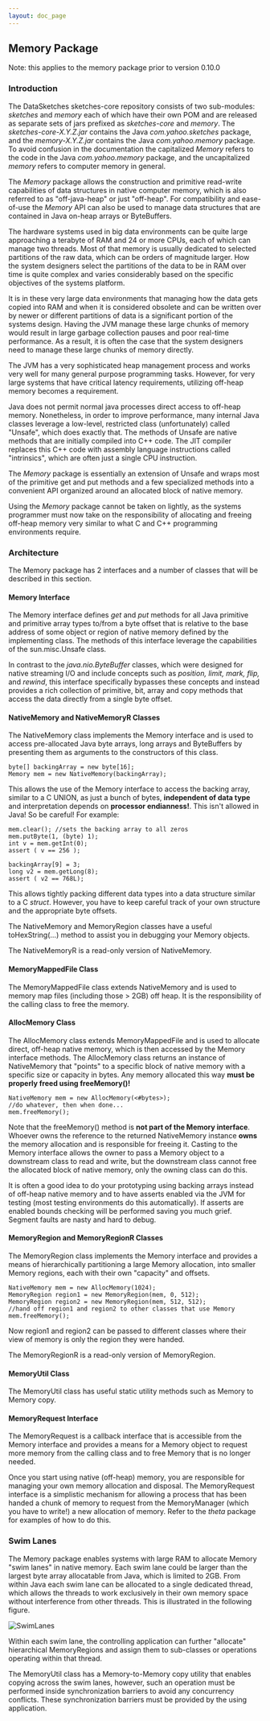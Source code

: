 ```yaml
---
layout: doc_page
---
```


## Memory Package

Note: this applies to the memory package prior to version 0.10.0

### Introduction
The DataSketches sketches-core repository consists of two sub-modules: <i>sketches</i> and <i>memory</i> 
each of which have their own POM and are released as separate sets of jars prefixed as <i>sketches-core</i>
and <i>memory</i>. The <i>sketches-core-X.Y.Z.jar</i> contains the Java <i>com.yahoo.sketches</i> package,
and the <i>memory-X.Y.Z.jar</i> contains the Java <i>com.yahoo.memory</i> package. 
To avoid confusion in the documentation the capitalized <i>Memory</i> refers to the code in the 
Java <i>com.yahoo.memory</i> package, and the uncapitalized <i>memory</i> refers to computer memory in general.

The <i>Memory</i> package allows the construction and primitive read-write capabilities of data structures in native computer memory, 
which is also referred to as "off-java-heap" or just "off-heap". 
For compatibility and ease-of-use the <i>Memory</i> API can also be used to manage data structures that are 
contained in Java on-heap arrays or ByteBuffers.

The hardware systems used in big data environments can be quite large approaching a terabyte 
of RAM and 24 or more CPUs, each of which can manage two threads.
Most of that memory is usually dedicated to selected partitions of the raw data, 
which can be orders of magnitude larger. 
How the system designers select the partitions of the data to be in RAM over time is quite complex 
and varies considerably based on the specific objectives of the systems platform. 

It is in these very large data environments that managing how the data gets copied into RAM and 
when it is considered obsolete and can be written 
over by newer or different partitions of data is a significant portion of the systems design. 
Having the JVM manage these large chunks of memory would result in large garbage collection 
pauses and poor real-time performance. 
As a result, it is often the case that the system designers need to manage these large chunks of 
memory directly.  

The JVM has a very sophisticated heap management process and works very well for many 
general purpose programming tasks. 
However, for very large systems that have critical latency requirements, 
utilizing off-heap memory becomes a requirement.

Java does not permit normal java processes direct access to off-heap memory. Nonetheless, 
in order to improve performance, many internal Java classes leverage a low-level, restricted
class (unfortunately) called "Unsafe", which does exactly that. The methods of Unsafe
are native methods that are initially compiled into C++ code.  The JIT compiler
replaces this C++ code with assembly language instructions called "intrinsics", which
are often just a single CPU instruction.

The <i>Memory</i> package is essentially an extension of Unsafe and wraps most of the 
primitive get and put methods and a few specialized methods into a convenient API 
organized around an allocated block of native memory.

Using the <i>Memory</i> package cannot be taken on lightly, as the systems programmer must now take on the 
responsibility of allocating and freeing off-heap memory very similar to what C and C++ 
programming environments require. 

### Architecture
The Memory package has 2 interfaces and a number of classes that will be described in this section.

#### Memory Interface
The Memory interface defines <i>get</i> and <i>put</i> methods for all Java primitive and 
primitive array types to/from a byte offset that is relative to the base address of some 
object or region of native memory defined by the implementing class.
The methods of this interface leverage the capabilities of the sun.misc.Unsafe class.

In contrast to the <i>java.nio.ByteBuffer</i> classes, which were designed for native 
streaming I/O and include concepts such as <i>position, limit, mark, flip,</i> and <i>rewind</i>, 
this interface specifically bypasses these concepts and instead provides a rich collection of 
primitive, bit, array and copy methods that access the data directly from a single byte offset. 

#### NativeMemory and NativeMemoryR Classes
The NativeMemory class implements the Memory interface and is used to access pre-allocated 
Java byte arrays, long arrays and ByteBuffers by presenting them as arguments to the 
constructors of this class.

    byte[] backingArray = new byte[16];
    Memory mem = new NativeMemory(backingArray);

This allows the use of the Memory interface to access the backing array, similar to a C UNION, 
as just a bunch of bytes, __independent of data type__ and interpretation depends on 
__processor endianness!__. This isn't allowed in Java! So be careful! For example:

    mem.clear(); //sets the backing array to all zeros
    mem.putByte(1, (byte) 1);
    int v = mem.getInt(0);
    assert ( v == 256 );
    
    backingArray[9] = 3;
    long v2 = mem.getLong(8);
    assert ( v2 == 768L);

This allows tightly packing different data types into a data structure similar to a C _struct_.
However, you have to keep careful track of your own structure and the appropriate byte offsets.

The NativeMemory and MemoryRegion classes have a useful toHexString(...) method to assist you in debugging your Memory objects.

The NativeMemoryR is a read-only version of NativeMemory.

#### MemoryMappedFile Class
The MemoryMappedFile class extends NativeMemory and is used to memory map files (including those &gt; 2GB) off heap. 
It is the responsibility of the calling class to free the memory.

#### AllocMemory Class
The AllocMemory class extends MemoryMappedFile and is used to allocate direct, 
off-heap native memory, which is then accessed by the Memory interface methods. 
The AllocMemory class returns an instance of NativeMemory that "points" to a 
specific block of native memory with a specific size or capacity in bytes. 
Any memory allocated this way __must be properly freed using freeMemory()!__

    NativeMemory mem = new AllocMemory(<#bytes>);
    //do whatever, then when done...
    mem.freeMemory();

Note that the freeMemory() method is __not part of the Memory interface__.
Whoever owns the reference to the returned NativeMemory instance __owns__ the memory allocation and is responsible for freeing it. 
Casting to the Memory interface allows the owner to pass a Memory object to a downstream class to read and write, 
but the downstream class cannot free the allocated block of native memory, only the owning class can do this.

It is often a good idea to do your prototyping using backing arrays instead of off-heap native memory and to have asserts enabled via the JVM for testing (most testing environments do this automatically). 
If asserts are enabled bounds checking will be performed saving you much grief.  
Segment faults are nasty and hard to debug.

#### MemoryRegion and MemoryRegionR Classes
The MemoryRegion class implements the Memory interface and provides a means of 
hierarchically partitioning a large Memory allocation, into 
smaller Memory regions, each with their own "capacity" and offsets. 

    NativeMemory mem = new AllocMemory(1024);
    MemoryRegion region1 = new MemoryRegion(mem, 0, 512);
    MemoryRegion region2 = new MemoryRegion(mem, 512, 512);
    //hand off region1 and region2 to other classes that use Memory
    mem.freeMemory();

Now region1 and region2 can be passed to different classes where their view of memory is only the
region they were handed.

The MemoryRegionR is a read-only version of MemoryRegion.

#### MemoryUtil Class
The MemoryUtil class has useful static utility methods such as Memory to Memory copy.

#### MemoryRequest Interface
The MemoryRequest is a callback interface that is accessible from the Memory interface and provides a means for a Memory object to request more memory from the calling class and to free Memory that is no longer needed. 

Once you start using native (off-heap) memory, you are responsible for managing your own memory 
allocation and disposal. The MemoryRequest interface is a simplistic mechanism for allowing a process that has been handed a chunk of memory to request from the MemoryManager (which you have to write!) a new allocation of memory. Refer to the <i>theta</i> package for examples of
how to do this.

### Swim Lanes

The Memory package enables systems with large RAM to allocate Memory "swim lanes" in native memory. 
Each swim lane could be larger than the largest byte array allocatable from Java, 
which is limited to 2GB. 
From within Java each swim lane can be allocated to a single dedicated thread, 
which allows the threads to work exclusively in their own memory space without interference 
from other threads.
This is illustrated in the following figure.

<img class="doc-img-full" src="{{site.docs_img_dir}}/SwimLanes.png" alt="SwimLanes" />

Within each swim lane, the controlling application can further "allocate" hierarchical 
MemoryRegions and assign them to sub-classes or operations operating within that thread. 

The MemoryUtil class has a Memory-to-Memory copy utility that enables copying across the swim lanes, 
however, such an operation must be performed inside synchronization barriers to avoid any concurrency conflicts.
These synchronization barriers must be provided by the using application.






